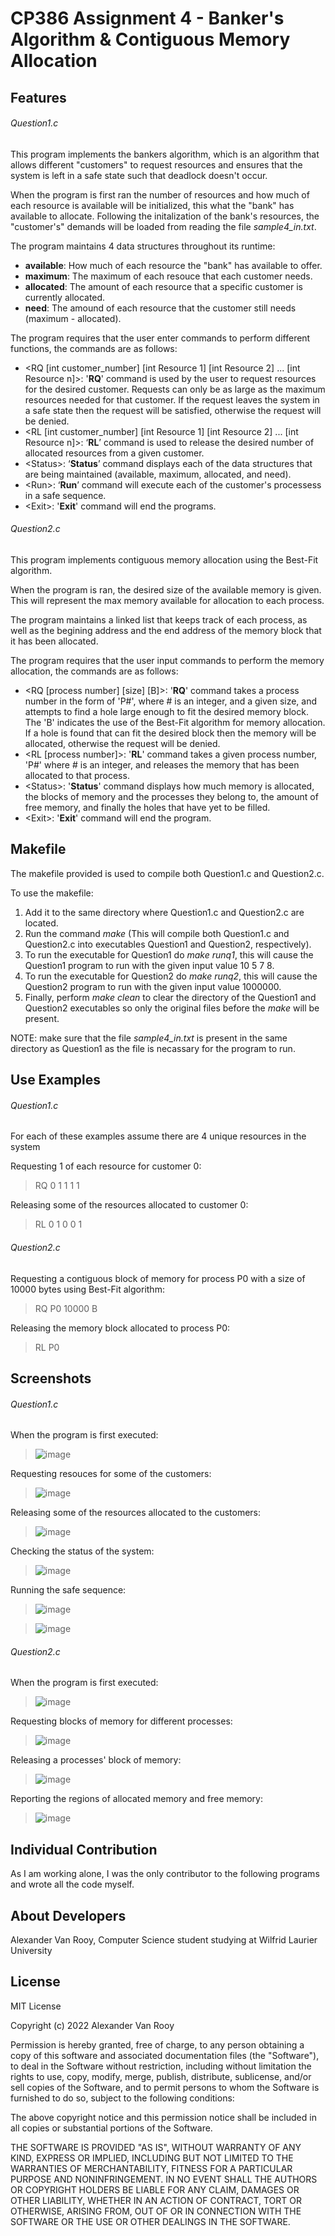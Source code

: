 # CP386 Assignment 4 - Banker's Algorithm & Contiguous Memory Allocation

## Features
###### Question1.c
This program implements the bankers algorithm, which is an algorithm that allows different "customers" to request resources and ensures that the system is left in a safe state such that deadlock doesn't occur. 

When the program is first ran the number of resources and how much of each resource is available will be initialized, this what the "bank" has available to allocate. Following the initalization of the bank's resources, the "customer's" demands will be loaded from reading the file _sample4_in.txt_. 

The program maintains 4 data structures throughout its runtime:
- **available**: How much of each resource the "bank" has available to offer.
- **maximum**: The maximum of each resouce that each customer needs.
- **allocated**: The amount of each resource that a specific customer is currently allocated.
- **need**: The amound of each resource that the customer still needs (maximum - allocated).

The program requires that the user enter commands to perform different functions, the commands are as follows:
- <RQ [int customer_number] [int Resource 1] [int Resource 2] ... [int Resource n]>: '**RQ**' command is used by the user to request resources for the desired customer. Requests can only be as large as the maximum resources needed for that customer. If the request leaves the system in a safe state then the request will be satisfied, otherwise the request will be denied.
- <RL [int customer_number] [int Resource 1] [int Resource 2] ... [int Resource n]>: ‘**RL**’ command is used to release the desired number of allocated resources from a given customer.
- \<Status\>: ‘**Status**’ command displays each of the data structures that are being maintained (available, maximum, allocated, and need).
-  \<Run\>: ‘**Run**’ command will execute each of the customer's processess in a safe sequence. 
- \<Exit\>: '**Exit**' command will end the programs.

###### Question2.c
This program implements contiguous memory allocation using the Best-Fit algorithm. 

When the program is ran, the desired size of the available memory is given. This will represent the max memory available for allocation to each process.

The program maintains a linked list that keeps track of each process, as well as the begining address and the end address of the memory block that it has been allocated.

The program requires that the user input commands to perform the memory allocation, the commands are as follows:
- <RQ [process number] [size] [B]>: '**RQ**' command takes a process number in the form of 'P#', where # is an integer, and a given size, and attempts to find a hole large enough to fit the desired memory block. The 'B' indicates the use of the Best-Fit algorithm for memory allocation. If a hole is found that can fit the desired block then the memory will be allocated, otherwise the request will be denied.
- <RL [process number]>: '**RL**' command takes a given process number, 'P#' where # is an integer, and releases the memory that has been allocated to that process.
- \<Status\>: '**Status**' command displays how much memory is allocated, the blocks of memory and the processes they belong to, the amount of free memory, and finally the holes that have yet to be filled.
- \<Exit\>: '**Exit**' command will end the program.

## Makefile
The makefile provided is used to compile both Question1.c and Question2.c.

To use the makefile: 
1. Add it to the same directory where Question1.c and Question2.c are located.
2. Run the command _make_ (This will compile both Question1.c and Question2.c into executables Question1 and Question2, respectively).
3. To run the executable for Question1 do _make runq1_, this will cause the Question1 program to run with the given input value 10 5 7 8.
4. To run the executable for Question2 do _make runq2_, this will cause the Question2 program to run with the given input value 1000000.
5. Finally, perform _make clean_ to clear the directory of the Question1 and Question2 executables so only the original files before the _make_ will be present.

NOTE: make sure that the file _sample4_in.txt_ is present in the same directory as Question1 as the file is necassary for the program to run.

## Use Examples
###### Question1.c
For each of these examples assume there are 4 unique resources in the system

Requesting 1 of each resource for customer 0:
> RQ 0 1 1 1 1

Releasing some of the resources allocated to customer 0:
> RL 0 1 0 0 1

###### Question2.c
Requesting a contiguous block of memory for process P0 with a size of 10000 bytes using Best-Fit algorithm:
> RQ P0 10000 B

Releasing the memory block allocated to process P0:
> RL P0

## Screenshots
###### Question1.c
When the program is first executed:
>![image](https://user-images.githubusercontent.com/96751896/160735890-34abc80f-dc35-4c85-b958-e4debad53319.png)

Requesting resouces for some of the customers:
>![image](https://user-images.githubusercontent.com/96751896/160736147-28ec4e5c-1c8b-47cd-83c1-1bb914f468d7.png)

Releasing some of the resources allocated to the customers:
>![image](https://user-images.githubusercontent.com/96751896/160736444-0ec39a48-a574-4ad1-8d3c-531800d9840b.png)

Checking the status of the system:
>![image](https://user-images.githubusercontent.com/96751896/160736744-b0d7c3b7-f315-4a06-97ad-6c3d61aeb853.png)

Running the safe sequence:
>![image](https://user-images.githubusercontent.com/96751896/160736811-017c6273-a7a2-4481-8133-cb98ff796aab.png)

>![image](https://user-images.githubusercontent.com/96751896/160736930-849a44b9-2799-4d63-9a39-e48d36bc94ff.png)

###### Question2.c
When the program is first executed:
>![image](https://user-images.githubusercontent.com/96751896/160737405-161f5710-5ec2-4438-b770-e47e6c784a37.png)

Requesting blocks of memory for different processes:
>![image](https://user-images.githubusercontent.com/96751896/160737726-5623da75-555e-48bc-a147-b289ded7fc19.png)

Releasing a processes' block of memory:
>![image](https://user-images.githubusercontent.com/96751896/160737846-c78b8cf1-cd8e-4545-bec8-dfaa9e150dd8.png)

Reporting the regions of allocated memory and free memory:
>![image](https://user-images.githubusercontent.com/96751896/160737947-4f14974d-b909-47e3-af58-950fcdf99c1a.png)

## Individual Contribution
As I am working alone, I was the only contributor to the following programs and wrote all the code myself.

## About Developers
Alexander Van Rooy, Computer Science student studying at Wilfrid Laurier University

## License

MIT License

Copyright (c) 2022 Alexander Van Rooy

Permission is hereby granted, free of charge, to any person obtaining a copy
of this software and associated documentation files (the "Software"), to deal
in the Software without restriction, including without limitation the rights
to use, copy, modify, merge, publish, distribute, sublicense, and/or sell
copies of the Software, and to permit persons to whom the Software is
furnished to do so, subject to the following conditions:

The above copyright notice and this permission notice shall be included in all
copies or substantial portions of the Software.

THE SOFTWARE IS PROVIDED "AS IS", WITHOUT WARRANTY OF ANY KIND, EXPRESS OR
IMPLIED, INCLUDING BUT NOT LIMITED TO THE WARRANTIES OF MERCHANTABILITY,
FITNESS FOR A PARTICULAR PURPOSE AND NONINFRINGEMENT. IN NO EVENT SHALL THE
AUTHORS OR COPYRIGHT HOLDERS BE LIABLE FOR ANY CLAIM, DAMAGES OR OTHER
LIABILITY, WHETHER IN AN ACTION OF CONTRACT, TORT OR OTHERWISE, ARISING FROM,
OUT OF OR IN CONNECTION WITH THE SOFTWARE OR THE USE OR OTHER DEALINGS IN THE
SOFTWARE.
